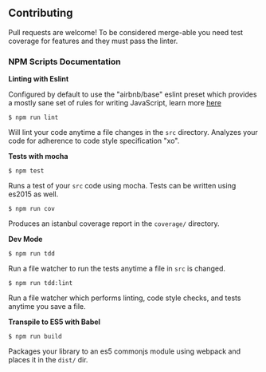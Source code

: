## Contributing

Pull requests are welcome! To be considered merge-able you need test coverage
for features and they must pass the linter.

### NPM Scripts Documentation

**Linting with Eslint**

Configured by default to use the "airbnb/base" eslint preset which provides 
a mostly sane set of rules for writing JavaScript, learn more [here](https://github.com/airbnb/javascript)

`$ npm run lint`

Will lint your code anytime a file changes in the `src` directory. Analyzes your code for adherence to code style specification "xo".

**Tests with mocha**

`$ npm test`

Runs a test of your `src` code using mocha. Tests can be written using es2015 as well.

`$ npm run cov`

Produces an istanbul coverage report in the `coverage/` directory.

**Dev Mode**

`$ npm run tdd`

Run a file watcher to run the tests anytime a file in `src` is changed.

`$ npm run tdd:lint`

Run a file watcher which performs linting, code style checks, and tests anytime you save a file.

**Transpile to ES5 with Babel**

`$ npm run build`

Packages your library to an es5 commonjs module using webpack and places it in the `dist/` dir.
